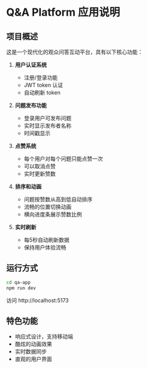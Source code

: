 # Q&A Platform 应用说明

## 项目概述

这是一个现代化的观众问答互动平台，具有以下核心功能：

1. **用户认证系统**
   - 注册/登录功能
   - JWT token 认证
   - 自动刷新 token

2. **问题发布功能**
   - 登录用户可发布问题
   - 实时显示发布者名称
   - 时间戳显示

3. **点赞系统**
   - 每个用户对每个问题只能点赞一次
   - 可以取消点赞
   - 实时更新赞数

4. **排序和动画**
   - 问题按赞数从高到低自动排序
   - 流畅的位置切换动画
   - 横向进度条展示赞数比例

5. **实时刷新**
   - 每5秒自动刷新数据
   - 保持用户体验流畅

## 运行方式

```bash
cd qa-app
npm run dev
```

访问 http://localhost:5173

## 特色功能

- 响应式设计，支持移动端
- 酷炫的动画效果
- 实时数据同步
- 直观的用户界面